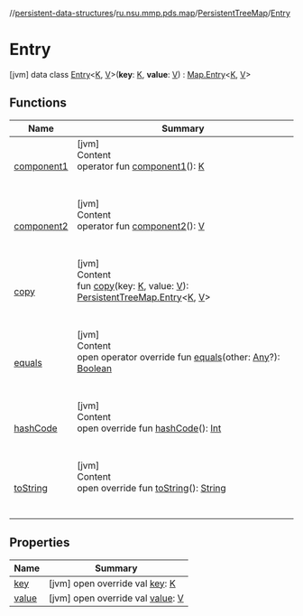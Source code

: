 //[persistent-data-structures](../../../index.md)/[ru.nsu.mmp.pds.map](../../index.md)/[PersistentTreeMap](../index.md)/[Entry](index.md)



# Entry  
 [jvm] data class [Entry](index.md)<[K](index.md), [V](index.md)>(**key**: [K](index.md), **value**: [V](index.md)) : [Map.Entry](https://kotlinlang.org/api/latest/jvm/stdlib/kotlin.collections/-map/-entry/index.html)<[K](index.md), [V](index.md)>    


## Functions  
  
|  Name|  Summary| 
|---|---|
| <a name="ru.nsu.mmp.pds.map/PersistentTreeMap.Entry/component1/#/PointingToDeclaration/"></a>[component1](component1.md)| <a name="ru.nsu.mmp.pds.map/PersistentTreeMap.Entry/component1/#/PointingToDeclaration/"></a>[jvm]  <br>Content  <br>operator fun [component1](component1.md)(): [K](index.md)  <br><br><br>
| <a name="ru.nsu.mmp.pds.map/PersistentTreeMap.Entry/component2/#/PointingToDeclaration/"></a>[component2](component2.md)| <a name="ru.nsu.mmp.pds.map/PersistentTreeMap.Entry/component2/#/PointingToDeclaration/"></a>[jvm]  <br>Content  <br>operator fun [component2](component2.md)(): [V](index.md)  <br><br><br>
| <a name="ru.nsu.mmp.pds.map/PersistentTreeMap.Entry/copy/#TypeParam(bounds=[kotlin.Any?])#TypeParam(bounds=[kotlin.Any?])/PointingToDeclaration/"></a>[copy](copy.md)| <a name="ru.nsu.mmp.pds.map/PersistentTreeMap.Entry/copy/#TypeParam(bounds=[kotlin.Any?])#TypeParam(bounds=[kotlin.Any?])/PointingToDeclaration/"></a>[jvm]  <br>Content  <br>fun [copy](copy.md)(key: [K](index.md), value: [V](index.md)): [PersistentTreeMap.Entry](index.md)<[K](index.md), [V](index.md)>  <br><br><br>
| <a name="kotlin/Any/equals/#kotlin.Any?/PointingToDeclaration/"></a>[equals](index.md#%5Bkotlin%2FAny%2Fequals%2F%23kotlin.Any%3F%2FPointingToDeclaration%2F%5D%2FFunctions%2F-810127060)| <a name="kotlin/Any/equals/#kotlin.Any?/PointingToDeclaration/"></a>[jvm]  <br>Content  <br>open operator override fun [equals](index.md#%5Bkotlin%2FAny%2Fequals%2F%23kotlin.Any%3F%2FPointingToDeclaration%2F%5D%2FFunctions%2F-810127060)(other: [Any](https://kotlinlang.org/api/latest/jvm/stdlib/kotlin/-any/index.html)?): [Boolean](https://kotlinlang.org/api/latest/jvm/stdlib/kotlin/-boolean/index.html)  <br><br><br>
| <a name="kotlin/Any/hashCode/#/PointingToDeclaration/"></a>[hashCode](index.md#%5Bkotlin%2FAny%2FhashCode%2F%23%2FPointingToDeclaration%2F%5D%2FFunctions%2F-810127060)| <a name="kotlin/Any/hashCode/#/PointingToDeclaration/"></a>[jvm]  <br>Content  <br>open override fun [hashCode](index.md#%5Bkotlin%2FAny%2FhashCode%2F%23%2FPointingToDeclaration%2F%5D%2FFunctions%2F-810127060)(): [Int](https://kotlinlang.org/api/latest/jvm/stdlib/kotlin/-int/index.html)  <br><br><br>
| <a name="kotlin/Any/toString/#/PointingToDeclaration/"></a>[toString](index.md#%5Bkotlin%2FAny%2FtoString%2F%23%2FPointingToDeclaration%2F%5D%2FFunctions%2F-810127060)| <a name="kotlin/Any/toString/#/PointingToDeclaration/"></a>[jvm]  <br>Content  <br>open override fun [toString](index.md#%5Bkotlin%2FAny%2FtoString%2F%23%2FPointingToDeclaration%2F%5D%2FFunctions%2F-810127060)(): [String](https://kotlinlang.org/api/latest/jvm/stdlib/kotlin/-string/index.html)  <br><br><br>


## Properties  
  
|  Name|  Summary| 
|---|---|
| <a name="ru.nsu.mmp.pds.map/PersistentTreeMap.Entry/key/#/PointingToDeclaration/"></a>[key](key.md)| <a name="ru.nsu.mmp.pds.map/PersistentTreeMap.Entry/key/#/PointingToDeclaration/"></a> [jvm] open override val [key](key.md): [K](index.md)   <br>
| <a name="ru.nsu.mmp.pds.map/PersistentTreeMap.Entry/value/#/PointingToDeclaration/"></a>[value](value.md)| <a name="ru.nsu.mmp.pds.map/PersistentTreeMap.Entry/value/#/PointingToDeclaration/"></a> [jvm] open override val [value](value.md): [V](index.md)   <br>

